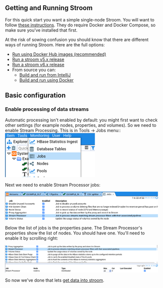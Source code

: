 ## Getting and Running Stroom

For this quick start you want a simple single-node Stroom. You will want to follow [these instructions](../../dev-guide/docker-running.md). 
They do require Docker and Docker Compose, so make sure you've installed that first.

At the risk of sowing confusion you should know that there are different ways of running Stroom. Here are the full options:

* [Run using Docker Hub images (recommended)](../../dev-guide/docker-running.md)
* [Run a stroom v5.x release](../../install-guide/stroom-app-install.md)
* [Run a stroom v6.x release](../../install-guide/stroom-6-installation.md)
* From source you can:
  * [Build and run from IntelliJ](../../dev-guide/stroom-in-an-ide.md)
  * [Build and run using Docker](../../dev-guide/docker-building.md)

## Basic configuration

### Enable processing of data streams

Automatic processing isn't enabled by default: you might first want to check other settings (for example  nodes, properties, and volumes). So we need to enable Stream Processing. 
This is in Tools -> Jobs menu::
![Opening the jobs ment](images/go-jobs.png)

Next we need to enable Stream Processor jobs:

![Enabling stream processing](images/configure-jobs.png)

Below the list of jobs is the properties pane. The Stream Processor's properties show the list of nodes. You should have one. You'll need to enable it by scrolling right:

![Enabling the nodes for the stream processor](images/configure-jobs-stream.png)

So now we've done that lets [get data into stroom](../feed/feed.md).
